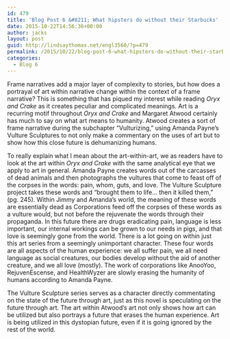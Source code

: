 ```yaml
---
id: 479
title: 'Blog Post 6 &#8211; What hipsters do without their Starbucks'
date: 2015-10-22T14:56:36+00:00
author: jacks
layout: post
guid: http://lindsaythomas.net/engl3560/?p=479
permalink: /2015/10/22/blog-post-6-what-hipsters-do-without-their-starbucks/
categories:
  - Blog 6
---
```

Frame narratives add a major layer of complexity to stories, but how does a portrayal of art within narrative change within the context of a frame narrative? This is something that has piqued my interest while reading _Oryx and Crake_ as it creates peculiar and complicated meanings. Art is a recurring motif throughout _Oryx and Crake_ and Margaret Atwood certainly has much to say on what art means to humanity. Atwood creates a sort of frame narrative during the subchapter “Vulturizing,” using Amanda Payne’s Vulture Sculptures to not only make a commentary on the uses of art but to show how this close future is dehumanizing humans.

To really explain what I mean about the art-within-art, we as readers have to look at the art within _Oryx and Crake_ with the same analytical eye that we apply to art in general. Amanda Payne creates words out of the carcasses of dead animals and then photographs the vultures that come to feast off of the corpses in the words: pain, whom, guts, and love. The Vulture Sculpture project takes these words and “brought them to life… then it killed them,” (pg. 245). Within Jimmy and Amanda’s world, the meaning of these words are essentially dead as Corporations feed off the corpses of these words as a vulture would, but not before the rejuvenate the words through their propaganda. In this future there are drugs eradicating pain, language is less important, our internal workings can be grown to our needs in pigs, and that love is seemingly gone from the world. There is a lot going on within just this art series from a seemingly unimportant character. These four words are all aspects of the human experience: we all suffer pain, we all need language as social creatures, our bodies develop without the aid of another creature, and we all love (mostly). The work of corporations like AnooYoo, RejuvenEscense, and HealthWyzer are slowly erasing the humanity of humans according to Amanda Payne.

The Vulture Sculpture series serves as a character directly commentating on the state of the future through art, just as this novel is speculating on the future through art. The art within Atwood’s art not only shows how art can be utilized but also portrays a future that erases the human experience. Art is being utilized in this dystopian future, even if it is going ignored by the rest of the world.